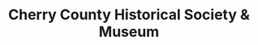 ---
layout: repo
title: "Cherry County Historical Society & Museum"
id: 11641
permalink: repos/11641/
---